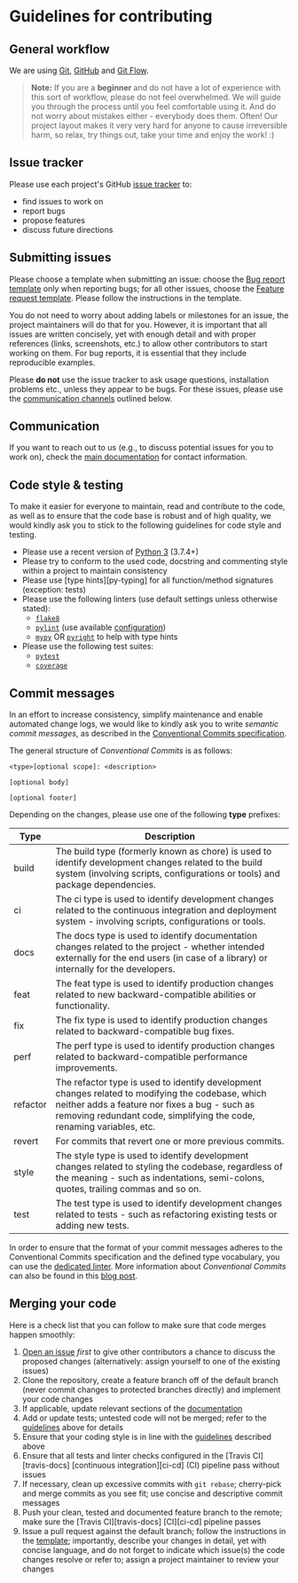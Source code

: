 # Guidelines for contributing

## General workflow

We are using [Git][res-git], [GitHub][res-github] and [Git Flow][res-git-flow].

> **Note:** If you are a **beginner** and do not have a lot of experience with
> this sort of workflow, please do not feel overwhelmed. We will guide you
> through the process until you feel comfortable using it. And do not worry
> about mistakes either - everybody does them. Often! Our project layout makes
> it very very hard for anyone to cause irreversible harm, so relax, try things
> out, take your time and enjoy the work! :)

## Issue tracker

Please use each project's GitHub [issue tracker][res-issue-tracker] to:

- find issues to work on
- report bugs
- propose features
- discuss future directions

## Submitting issues

Please choose a template when submitting an issue: choose the [Bug report
template][res-bug-report] only when reporting bugs; for all other issues,
choose the [Feature request template][res-bug-report]. Please follow the
instructions in the template.

You do not need to worry about adding labels or milestones for an issue, the
project maintainers will do that for you. However, it is important that all
issues are written concisely, yet with enough detail and with proper
references (links, screenshots, etc.) to allow other contributors to start
working on them. For bug reports, it is essential that they include
reproducible examples.

Please **do not** use the issue tracker to ask usage questions, installation
problems etc., unless they appear to be bugs. For these issues, please use
the [communication channels](#communication) outlined below.

## Communication

If you want to reach out to us (e.g., to discuss potential issues for you to
work on), check the [main documentation][res-docs] for contact information.

## Code style & testing

To make it easier for everyone to maintain, read and contribute to the code,
as well as to ensure that the code base is robust and of high quality, we
would kindly ask you to stick to the following guidelines for code style and
testing.

- Please use a recent version of [Python 3][res-py] (3.7.4+)
- Please try to conform to the used code, docstring and commenting style within
  a project to maintain consistency
- Please use [type hints][py-typing] for all function/method signatures
  (exception: tests)
- Please use the following linters (use default settings unless otherwise
  stated):
  - [`flake8`][res-py-flake8]
  - [`pylint`][res-py-pylint] (use available [configuration][res-py-pylint-conf])
  - [`mypy`][res-py-mypy] OR [`pyright`][res-py-pyright] to help with type hints
- Please use the following test suites:
  - [`pytest`][res-py-pytest]
  - [`coverage`][res-py-coverage]

## Commit messages

In an effort to increase consistency, simplify maintenance and enable automated
change logs, we would like to kindly ask you to write _semantic commit
messages_, as described in the [Conventional Commits
specification][res-conv-commits].

The general structure of _Conventional Commits_ is as follows:

```console
<type>[optional scope]: <description>

[optional body]

[optional footer]
```

Depending on the changes, please use one of the following **type** prefixes:

| Type | Description |
| --- | --- |
| build | The build type (formerly known as chore) is used to identify development changes related to the build system (involving scripts, configurations or tools) and package dependencies.  |
| ci | The ci type is used to identify development changes related to the continuous integration and deployment system - involving scripts, configurations or tools. |
| docs | The docs type is used to identify documentation changes related to the project - whether intended externally for the end users (in case of a library) or internally for the developers. |
| feat | The feat type is used to identify production changes related to new backward-compatible abilities or functionality. |
| fix | The fix type is used to identify production changes related to backward-compatible bug fixes. |
| perf | The perf type is used to identify production changes related to backward-compatible performance improvements. |
| refactor | The refactor type is used to identify development changes related to modifying the codebase, which neither adds a feature nor fixes a bug - such as removing redundant code, simplifying the code, renaming variables, etc. |
| revert | For commits that revert one or more previous commits. |
| style | The style type is used to identify development changes related to styling the codebase, regardless of the meaning - such as indentations, semi-colons, quotes, trailing commas and so on. |
| test | The test type is used to identify development changes related to tests - such as refactoring existing tests or adding new tests. |

In order to ensure that the format of your commit messages adheres to the
Conventional Commits specification and the defined type vocabulary, you can
use the [dedicated linter][res-conv-commits-lint]. More information about
_Conventional Commits_ can also be found in this [blog
post][res-conv-commits-blog].

## Merging your code

Here is a check list that you can follow to make sure that code merges
happen smoothly:

1. [Open an issue](#submitting-issues) _first_ to give other contributors a
   chance to discuss the proposed changes (alternatively: assign yourself
   to one of the existing issues)
2. Clone the repository, create a feature branch off of the default branch
   (never commit changes to protected branches directly) and implement your
   code changes
3. If applicable, update relevant sections of the [documentation][res-docs]
4. Add or update tests; untested code will not be merged; refer to the
   [guidelines](#code-style-&-testing) above for details
5. Ensure that your coding style is in line with the
   [guidelines](#code-style-&-testing) described above
6. Ensure that all tests and linter checks configured in the [Travis
   CI][travis-docs] [continuous integration][ci-cd] (CI) pipeline pass without
   issues
7. If necessary, clean up excessive commits with `git rebase`; cherry-pick and
   merge commits as you see fit; use concise and descriptive commit messages
8. Push your clean, tested and documented feature branch to the remote; make
   sure the [Travis CI][travis-docs] [CI][ci-cd] pipeline passes
9. Issue a pull request against the default branch; follow the instructions in
   the [template][res-pull-request]; importantly, describe your changes in
   detail, yet with concise language, and do not forget to indicate which
   issue(s) the code changes resolve or refer to; assign a project maintainer
   to review your changes

[res-bug-report]: .github/ISSUE_TEMPLATE/bug_report.mdrequest.md
[res-ci-cd]: <https://en.wikipedia.org/wiki/Continuous_integration>
[res-conv-commits]: <https://www.conventionalcommits.org/en/v1.0.0-beta.2/#specification>
[res-conv-commits-blog]: <https://nitayneeman.com/posts/understanding-semantic-commit-messages-using-git-and-angular/>
[res-conv-commits-lint]: <https://github.com/conventional-changelog/commitlint>
[res-docs]: README.md
[res-feature-request]: .github/ISSUE_TEMPLATE/feature_request.md
[res-git]: <https://git-scm.com/>
[res-git-flow]: <https://nvie.com/posts/a-successful-git-branching-model/>
[res-github]: <https://github.com>
[res-issue-tracker]: <https://github.com/zavolanlab/htsinfer/issues>
[res-pull-request]: PULL_REQUEST_TEMPLATE.md
[res-py]: <https://www.python.org/>
[res-py-flake8]: <https://gitlab.com/pycqa/flake8>
[res-py-mypy]: <http://mypy-lang.org/>
[res-py-pylint]: <https://www.pylint.org/>
[res-py-pylint-conf]: pylint.cfg
[res-py-pyright]: <https://github.com/microsoft/pyright>
[res-py-pytest]: <https://docs.pytest.org/en/latest/>
[res-py-coverage]: <https://pypi.org/project/coverage/>
[res-py-typing]: <https://docs.python.org/3/library/typing.html>
[res-travis-docs]: <https://docs.travis-ci.com/>

